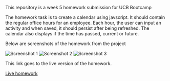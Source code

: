 This repository is a week 5 homework submission for UCB Bootcamp

The homework task is to create a calendar using javscript. It should contain the regular office hours for an employee. Each hour, the user can input an activity and when saved, it should persist after being refreshed. The calendar also displays if the time has passed, current or future.

Below are screenshots of the homework from the project

![Screenshot 1](./Assets/screenshots/ss1.png)
![Screenshot 2](./Assets/screenshots/ss2.png)
![Screenshot 3](./Assets/screenshots/ss3.png)

This link goes to the live version of the homework.

[Live homework](https://berjonbatistiana.github.io/Homework-5/)

